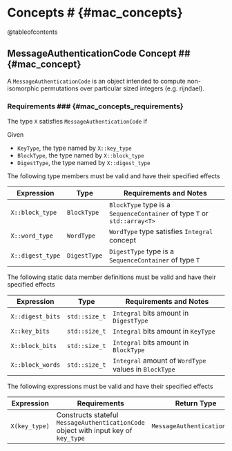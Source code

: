 # Concepts # {#mac_concepts}

@tableofcontents

## MessageAuthenticationCode Concept ## {#mac_concept}

A ```MessageAuthenticationCode``` is an object intended to compute non-isomorphic permutations over particular sized integers (e.g. rijndael).

### Requirements ### {#mac_concepts_requirements}

The type ```X``` satisfies ```MessageAuthenticationCode``` if

Given
* ```KeyType```, the type named by ```X::key_type```
* ```BlockType```, the type named by ```X::block_type```
* ```DigestType```, the type named by ```X::digest_type```

The following type members must be valid and have their specified effects

|Expression                   |Type            |Requirements and Notes         |
|-----------------------------|----------------|-------------------------------|
|```X::block_type```          |```BlockType``` |```BlockType``` type is a ```SequenceContainer``` of type ```T``` or ```std::array<T>```|
|```X::word_type```           |```WordType```  |```WordType``` type satisfies ```Integral``` concept|
|```X::digest_type```         |```DigestType```|```DigestType``` type is a ```SequenceContainer``` of type ```T```|

The following static data member definitions must be valid and have their specified effects

|Expression          |Type             |Requirements and Notes                 |
|--------------------|-----------------|---------------------------------------|
|```X::digest_bits```|```std::size_t```|```Integral``` bits amount in ```DigestType```|
|```X::key_bits```   |```std::size_t```|```Integral``` bits amount in ```KeyType```|
|```X::block_bits``` |```std::size_t```|```Integral``` bits amount in ```BlockType```|
|```X::block_words```|```std::size_t```|```Integral``` amount of ```WordType``` values in ```BlockType```|

The following expressions must be valid and have their specified effects

|Expression                 |Requirements      |Return Type                    |
|---------------------------|------------------|-------------------------------|
|```X(key_type)```|Constructs stateful ```MessageAuthenticationCode``` object with input key of ```key_type```|```MessageAuthenticationCode```|
